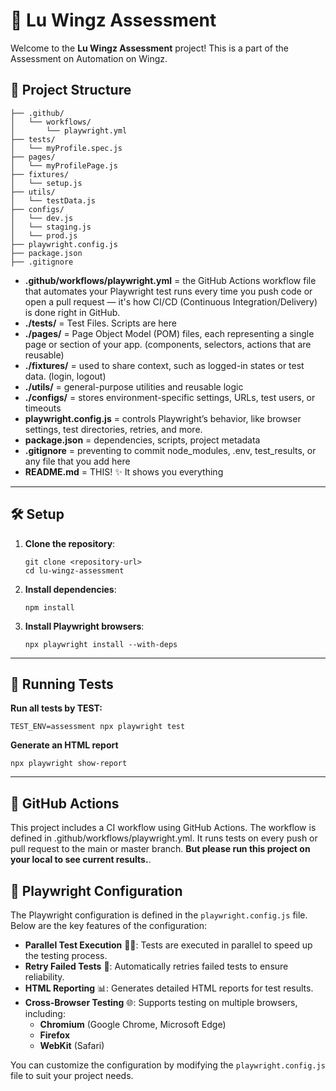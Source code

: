 # 🌟 **Lu Wingz Assessment**

Welcome to the **Lu Wingz Assessment** project! This is a part of the Assessment on Automation on Wingz.


## 📂 **Project Structure**

```plaintext
├── .github/
│   └── workflows/
│       └── playwright.yml  
├── tests/                   
│   └── myProfile.spec.js 
├── pages/          
│   └── myProfilePage.js
├── fixtures/          
│   └── setup.js
├── utils/          
│   └── testData.js
├── configs/          
│   └── dev.js
│   └── staging.js
│   └── prod.js
├── playwright.config.js    
├── package.json       
├── .gitignore               
```

- **.github/workflows/playwright.yml** = the GitHub Actions workflow file that automates your Playwright test runs every time you push code or open a pull request — it's how CI/CD (Continuous Integration/Delivery) is done right in GitHub.
- **./tests/** = Test Files. Scripts are here
- **./pages/** = Page Object Model (POM) files, each representing a single page or section of your app. (components, selectors, actions that are reusable)
- **./fixtures/** =  used to share context, such as logged-in states or test data. (login, logout)
- **./utils/** = general-purpose utilities and reusable logic
- **./configs/** = stores environment-specific settings, URLs, test users, or timeouts
- **playwright.config.js** = controls Playwright’s behavior, like browser settings, test directories, retries, and more.
- **package.json** = dependencies, scripts, project metadata
- **.gitignore** = preventing to commit node_modules, .env, test_results, or any file that you add here
- **README.md** = THIS! ✨ It shows you everything



---

## 🛠️ **Setup**

1. **Clone the repository**:
   ```
   git clone <repository-url>
   cd lu-wingz-assessment
   ```


2. **Install dependencies**:
   ```
   npm install
   ```

3. **Install Playwright browsers**:
   ```
   npx playwright install --with-deps
   ```

---

## 🚀 **Running Tests**

**Run all tests by TEST:**
   ```
   TEST_ENV=assessment npx playwright test
   ```

**Generate an HTML report**
   ```
   npx playwright show-report
   ```

---

## 🚀 **GitHub Actions**

This project includes a CI workflow using GitHub Actions. The workflow is defined in .github/workflows/playwright.yml. It runs tests on every push or pull request to the main or master branch. **But please run this project on your local to see current results.**. 

## 📜 **Playwright Configuration**

The Playwright configuration is defined in the `playwright.config.js` file. Below are the key features of the configuration:

- **Parallel Test Execution** 🏃‍♂️: Tests are executed in parallel to speed up the testing process.
- **Retry Failed Tests** 🔄: Automatically retries failed tests to ensure reliability.
- **HTML Reporting** 📊: Generates detailed HTML reports for test results.
- **Cross-Browser Testing** 🌐: Supports testing on multiple browsers, including:
  - **Chromium** (Google Chrome, Microsoft Edge)
  - **Firefox**
  - **WebKit** (Safari)

You can customize the configuration by modifying the `playwright.config.js` file to suit your project needs.


